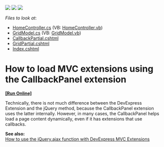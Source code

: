 <!-- default badges list -->
![](https://img.shields.io/endpoint?url=https://codecentral.devexpress.com/api/v1/VersionRange/128552655/14.1.3%2B)
[![](https://img.shields.io/badge/Open_in_DevExpress_Support_Center-FF7200?style=flat-square&logo=DevExpress&logoColor=white)](https://supportcenter.devexpress.com/ticket/details/E2927)
[![](https://img.shields.io/badge/📖_How_to_use_DevExpress_Examples-e9f6fc?style=flat-square)](https://docs.devexpress.com/GeneralInformation/403183)
<!-- default badges end -->
<!-- default file list -->
*Files to look at*:

* [HomeController.cs](./CS/Controllers/HomeController.cs) (VB: [HomeController.vb](./VB/Controllers/HomeController.vb))
* [GridModel.cs](./CS/Models/GridModel.cs) (VB: [GridModel.vb](./VB/Models/GridModel.vb))
* [CallbackPartial.cshtml](./CS/Views/Home/CallbackPartial.cshtml)
* [GridPartial.cshtml](./CS/Views/Home/GridPartial.cshtml)
* [Index.cshtml](./CS/Views/Home/Index.cshtml)
<!-- default file list end -->
# How to load MVC extensions using the CallbackPanel extension
<!-- run online -->
**[[Run Online]](https://codecentral.devexpress.com/e2927/)**
<!-- run online end -->


<p>Technically, there is not much difference between the DevExpress Extension and the jQuery method, because the CallbackPanel extension uses the latter internally. However, in many cases, the CallbackPanel helps load a page content dynamically, even if it has extensions that use callbacks.</p><p><strong>See also:<br />
</strong><a href="https://www.devexpress.com/Support/Center/p/E4063">How to use the jQuery.ajax function with DevExpress MVC Extensions</a></p>

<br/>


